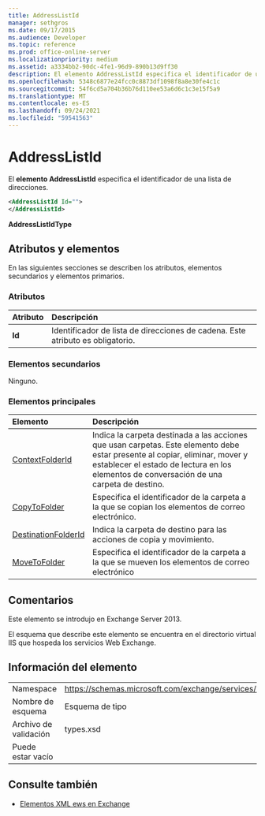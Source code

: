 ```yaml
---
title: AddressListId
manager: sethgros
ms.date: 09/17/2015
ms.audience: Developer
ms.topic: reference
ms.prod: office-online-server
ms.localizationpriority: medium
ms.assetid: a3334bb2-90dc-4fe1-96d9-890b13d9ff30
description: El elemento AddressListId especifica el identificador de una lista de direcciones.
ms.openlocfilehash: 5348c6877e24fcc0c8873df1098f8a8e30fe4c1c
ms.sourcegitcommit: 54f6cd5a704b36b76d110ee53a6d6c1c3e15f5a9
ms.translationtype: MT
ms.contentlocale: es-ES
ms.lasthandoff: 09/24/2021
ms.locfileid: "59541563"
---
```

# <a name="addresslistid"></a>AddressListId

El **elemento AddressListId** especifica el identificador de una lista de direcciones. 
  
```XML
<AddressListId Id="">
</AddressListId>
```

 **AddressListIdType**
## <a name="attributes-and-elements"></a>Atributos y elementos

En las siguientes secciones se describen los atributos, elementos secundarios y elementos primarios.
  
### <a name="attributes"></a>Atributos

|**Atributo**|**Descripción**|
|:-----|:-----|
|**Id** <br/> |Identificador de lista de direcciones de cadena. Este atributo es obligatorio.  <br/> |
   
### <a name="child-elements"></a>Elementos secundarios

Ninguno.
  
### <a name="parent-elements"></a>Elementos principales

|**Elemento**|**Descripción**|
|:-----|:-----|
|[ContextFolderId](contextfolderid.md) <br/> |Indica la carpeta destinada a las acciones que usan carpetas. Este elemento debe estar presente al copiar, eliminar, mover y establecer el estado de lectura en los elementos de conversación de una carpeta de destino.  <br/> |
|[CopyToFolder](copytofolder.md) <br/> |Especifica el identificador de la carpeta a la que se copian los elementos de correo electrónico.  <br/> |
|[DestinationFolderId](destinationfolderid.md) <br/> |Indica la carpeta de destino para las acciones de copia y movimiento.  <br/> |
|[MoveToFolder](movetofolder.md) <br/> |Especifica el identificador de la carpeta a la que se mueven los elementos de correo electrónico  <br/> |
   
## <a name="remarks"></a>Comentarios

Este elemento se introdujo en Exchange Server 2013.
  
El esquema que describe este elemento se encuentra en el directorio virtual IIS que hospeda los servicios Web Exchange.
  
## <a name="element-information"></a>Información del elemento

|||
|:-----|:-----|
|Namespace  <br/> |https://schemas.microsoft.com/exchange/services/2006/types  <br/> |
|Nombre de esquema  <br/> |Esquema de tipo  <br/> |
|Archivo de validación  <br/> |types.xsd  <br/> |
|Puede estar vacío  <br/> ||
   
## <a name="see-also"></a>Consulte también

- [Elementos XML ews en Exchange](ews-xml-elements-in-exchange.md)

